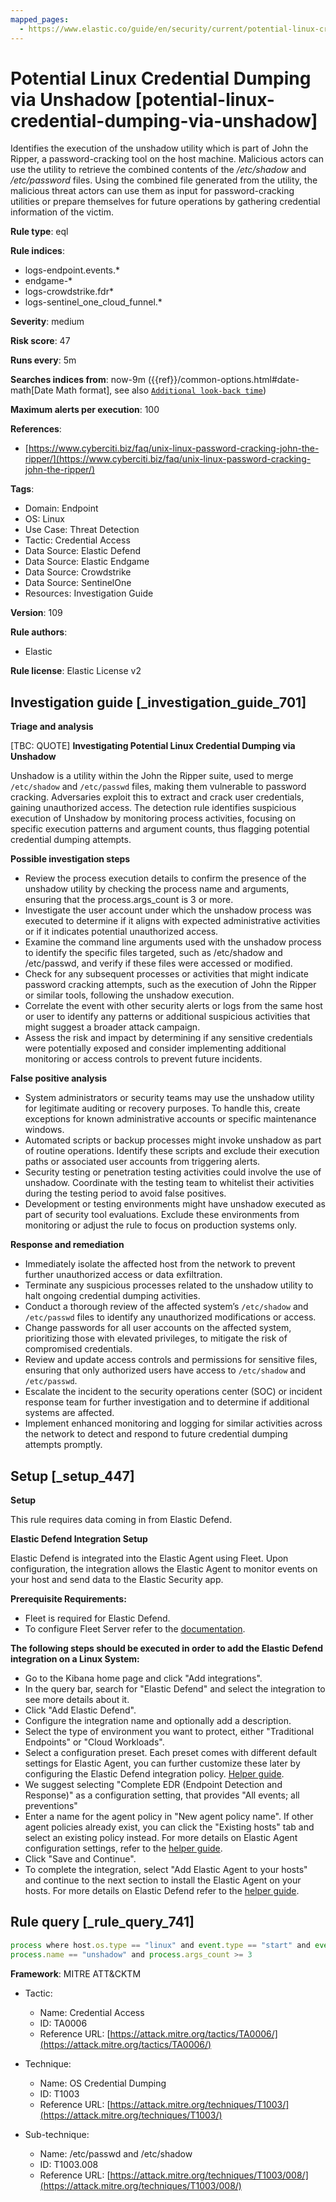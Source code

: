 ```yaml
---
mapped_pages:
  - https://www.elastic.co/guide/en/security/current/potential-linux-credential-dumping-via-unshadow.html
---
```


# Potential Linux Credential Dumping via Unshadow [potential-linux-credential-dumping-via-unshadow]

Identifies the execution of the unshadow utility which is part of John the Ripper, a password-cracking tool on the host machine. Malicious actors can use the utility to retrieve the combined contents of the */etc/shadow* and */etc/password* files. Using the combined file generated from the utility, the malicious threat actors can use them as input for password-cracking utilities or prepare themselves for future operations by gathering credential information of the victim.

**Rule type**: eql

**Rule indices**:

* logs-endpoint.events.*
* endgame-*
* logs-crowdstrike.fdr*
* logs-sentinel_one_cloud_funnel.*

**Severity**: medium

**Risk score**: 47

**Runs every**: 5m

**Searches indices from**: now-9m ({{ref}}/common-options.html#date-math[Date Math format], see also [`Additional look-back time`](docs-content://solutions/security/detect-and-alert/create-detection-rule.md#rule-schedule))

**Maximum alerts per execution**: 100

**References**:

* [https://www.cyberciti.biz/faq/unix-linux-password-cracking-john-the-ripper/](https://www.cyberciti.biz/faq/unix-linux-password-cracking-john-the-ripper/)

**Tags**:

* Domain: Endpoint
* OS: Linux
* Use Case: Threat Detection
* Tactic: Credential Access
* Data Source: Elastic Defend
* Data Source: Elastic Endgame
* Data Source: Crowdstrike
* Data Source: SentinelOne
* Resources: Investigation Guide

**Version**: 109

**Rule authors**:

* Elastic

**Rule license**: Elastic License v2

## Investigation guide [_investigation_guide_701]

**Triage and analysis**

[TBC: QUOTE]
**Investigating Potential Linux Credential Dumping via Unshadow**

Unshadow is a utility within the John the Ripper suite, used to merge `/etc/shadow` and `/etc/passwd` files, making them vulnerable to password cracking. Adversaries exploit this to extract and crack user credentials, gaining unauthorized access. The detection rule identifies suspicious execution of Unshadow by monitoring process activities, focusing on specific execution patterns and argument counts, thus flagging potential credential dumping attempts.

**Possible investigation steps**

* Review the process execution details to confirm the presence of the unshadow utility by checking the process name and arguments, ensuring that the process.args_count is 3 or more.
* Investigate the user account under which the unshadow process was executed to determine if it aligns with expected administrative activities or if it indicates potential unauthorized access.
* Examine the command line arguments used with the unshadow process to identify the specific files targeted, such as /etc/shadow and /etc/passwd, and verify if these files were accessed or modified.
* Check for any subsequent processes or activities that might indicate password cracking attempts, such as the execution of John the Ripper or similar tools, following the unshadow execution.
* Correlate the event with other security alerts or logs from the same host or user to identify any patterns or additional suspicious activities that might suggest a broader attack campaign.
* Assess the risk and impact by determining if any sensitive credentials were potentially exposed and consider implementing additional monitoring or access controls to prevent future incidents.

**False positive analysis**

* System administrators or security teams may use the unshadow utility for legitimate auditing or recovery purposes. To handle this, create exceptions for known administrative accounts or specific maintenance windows.
* Automated scripts or backup processes might invoke unshadow as part of routine operations. Identify these scripts and exclude their execution paths or associated user accounts from triggering alerts.
* Security testing or penetration testing activities could involve the use of unshadow. Coordinate with the testing team to whitelist their activities during the testing period to avoid false positives.
* Development or testing environments might have unshadow executed as part of security tool evaluations. Exclude these environments from monitoring or adjust the rule to focus on production systems only.

**Response and remediation**

* Immediately isolate the affected host from the network to prevent further unauthorized access or data exfiltration.
* Terminate any suspicious processes related to the unshadow utility to halt ongoing credential dumping activities.
* Conduct a thorough review of the affected system’s `/etc/shadow` and `/etc/passwd` files to identify any unauthorized modifications or access.
* Change passwords for all user accounts on the affected system, prioritizing those with elevated privileges, to mitigate the risk of compromised credentials.
* Review and update access controls and permissions for sensitive files, ensuring that only authorized users have access to `/etc/shadow` and `/etc/passwd`.
* Escalate the incident to the security operations center (SOC) or incident response team for further investigation and to determine if additional systems are affected.
* Implement enhanced monitoring and logging for similar activities across the network to detect and respond to future credential dumping attempts promptly.


## Setup [_setup_447]

**Setup**

This rule requires data coming in from Elastic Defend.

**Elastic Defend Integration Setup**

Elastic Defend is integrated into the Elastic Agent using Fleet. Upon configuration, the integration allows the Elastic Agent to monitor events on your host and send data to the Elastic Security app.

**Prerequisite Requirements:**

* Fleet is required for Elastic Defend.
* To configure Fleet Server refer to the [documentation](docs-content://reference/ingestion-tools/fleet/fleet-server.md).

**The following steps should be executed in order to add the Elastic Defend integration on a Linux System:**

* Go to the Kibana home page and click "Add integrations".
* In the query bar, search for "Elastic Defend" and select the integration to see more details about it.
* Click "Add Elastic Defend".
* Configure the integration name and optionally add a description.
* Select the type of environment you want to protect, either "Traditional Endpoints" or "Cloud Workloads".
* Select a configuration preset. Each preset comes with different default settings for Elastic Agent, you can further customize these later by configuring the Elastic Defend integration policy. [Helper guide](docs-content://solutions/security/configure-elastic-defend/configure-an-integration-policy-for-elastic-defend.md).
* We suggest selecting "Complete EDR (Endpoint Detection and Response)" as a configuration setting, that provides "All events; all preventions"
* Enter a name for the agent policy in "New agent policy name". If other agent policies already exist, you can click the "Existing hosts" tab and select an existing policy instead. For more details on Elastic Agent configuration settings, refer to the [helper guide](docs-content://reference/ingestion-tools/fleet/agent-policy.md).
* Click "Save and Continue".
* To complete the integration, select "Add Elastic Agent to your hosts" and continue to the next section to install the Elastic Agent on your hosts. For more details on Elastic Defend refer to the [helper guide](docs-content://solutions/security/configure-elastic-defend/install-elastic-defend.md).


## Rule query [_rule_query_741]

```js
process where host.os.type == "linux" and event.type == "start" and event.action in ("exec", "exec_event", "start", "ProcessRollup2") and
process.name == "unshadow" and process.args_count >= 3
```

**Framework**: MITRE ATT&CKTM

* Tactic:

    * Name: Credential Access
    * ID: TA0006
    * Reference URL: [https://attack.mitre.org/tactics/TA0006/](https://attack.mitre.org/tactics/TA0006/)

* Technique:

    * Name: OS Credential Dumping
    * ID: T1003
    * Reference URL: [https://attack.mitre.org/techniques/T1003/](https://attack.mitre.org/techniques/T1003/)

* Sub-technique:

    * Name: /etc/passwd and /etc/shadow
    * ID: T1003.008
    * Reference URL: [https://attack.mitre.org/techniques/T1003/008/](https://attack.mitre.org/techniques/T1003/008/)



